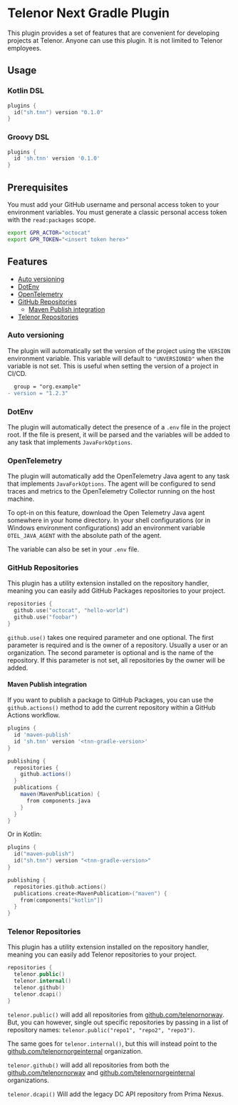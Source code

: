 # Telenor Next Gradle Plugin

This plugin provides a set of features that are convenient
for developing projects at Telenor. Anyone can use this
plugin. It is not limited to Telenor employees.

## Usage

### Kotlin DSL

<!-- @formatter:off -->
```kts
plugins {
  id("sh.tnn") version "0.1.0"
}
```
<!-- @formatter:on -->

### Groovy DSL

<!-- @formatter:off -->
```groovy
plugins {
  id 'sh.tnn' version '0.1.0'
}
```
<!-- @formatter:on -->

## Prerequisites

You must add your GitHub username and personal access token
to your environment variables. You must generate a classic
personal access token with the `read:packages` scope.

```bash
export GPR_ACTOR="octocat"
export GPR_TOKEN="<insert token here>"
```

## Features

- [Auto versioning](#auto-versioning)
- [DotEnv](#dotenv)
- [OpenTelemetry](#opentelemetry)
- [GitHub Repositories](#github-repositories)
  - [Maven Publish integration](#maven-publish-integration)
- [Telenor Repositories](#telenor-repositories)

### Auto versioning

The plugin will automatically set the version of the project
using the `VERSION` environment variable. This variable will
default to `"UNVERSIONED"` when the variable is not set.
This is useful when setting the version of a project in
CI/CD.

```diff
  group = "org.example"
- version = "1.2.3"
```

### DotEnv

The plugin will automatically detect the presence of a
`.env` file in the project root. If the file is present, it
will be parsed and the variables will be added to any task
that implements `JavaForkOptions`.

### OpenTelemetry

The plugin will automatically add the OpenTelemetry Java
agent to any task that implements `JavaForkOptions`. The
agent will be configured to send traces and metrics to
the OpenTelemetry Collector running on the host machine.

To opt-in on this feature, download the Open Telemetry
Java agent somewhere in your home directory. In your
shell configurations (or in Windows environment
configurations) add an environment variable
`OTEL_JAVA_AGENT` with the absolute path of the agent.

The variable can also be set in your `.env` file.

### GitHub Repositories

This plugin has a utility extension installed on the
repository handler, meaning you can easily add GitHub
Packages repositories to your project.

<!-- @formatter:off -->
```kotlin
repositories {
  github.use("octocat", "hello-world")
  github.use("foobar")
}
```
<!-- @formatter:on -->

`github.use()` takes one required parameter and one
optional. The first parameter is required and is the owner
of a repository. Usually a user or an organization. The
second parameter is optional and is the name of the
repository. If this parameter is not set, all repositories
by the owner will be added.

#### Maven Publish integration

If you want to publish a package to GitHub Packages, you
can use the `github.actions()` method to add the current
repository within a GitHub Actions workflow.

<!-- @formatter:off -->
```groovy
plugins {
  id 'maven-publish'
  id 'sh.tnn' version '<tnn-gradle-version>'
}

publishing {
  repositories {
    github.actions()
  }
  publications {
    maven(MavenPublication) {
      from components.java
    }
  }
}
```

Or in Kotlin:

```kotlin
plugins {
  id("maven-publish")
  id("sh.tnn") version "<tnn-gradle-version>"
}

publishing {
  repositories.github.actions()
  publications.create<MavenPublication>("maven") {
    from(components["kotlin"])
  }
}
```

### Telenor Repositories

This plugin has a utility extension installed on the
repository handler, meaning you can easily add Telenor
repositories to your project.

<!-- @formatter:off -->
```kotlin
repositories {
  telenor.public()
  telenor.internal()
  telenor.github()
  telenor.dcapi()
}
```
<!-- @formatter:on -->

`telenor.public()` will add all repositories from
[github.com/telenornorway](https://github.com/telenornorway).
But, you can however, single out specific repositories by
passing in a list of repository
names: `telenor.public("repo1", "repo2", "repo3")`.

The same goes for `telenor.internal()`, but this will
instead point to
the [github.com/telenornorgeinternal](https://github.com/telenornorgeinternal)
organization.

`telenor.github()` will add all repositories from both the
[github.com/telenornorway](https://github.com/telenornorway)
and [github.com/telenornorgeinternal](https://github.com/telenornorgeinternal)
organizations.

`telenor.dcapi()` Will add the legacy DC API repository from
Prima Nexus.
